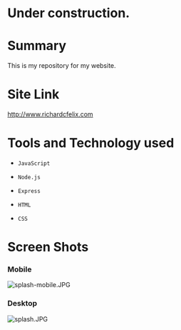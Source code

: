#  **Under construction**. #

# Summary #

This is my repository for my website. 


# Site Link #

http://www.richardcfelix.com

# Tools and Technology used #

*     JavaScript
*     Node.js
*     Express
*     HTML
*     CSS

# Screen Shots #
### Mobile ###
![splash-mobile.JPG](https://bitbucket.org/repo/AA9G7b/images/2078745285-splash-mobile.JPG)

### Desktop ###
![splash.JPG](https://bitbucket.org/repo/AA9G7b/images/2696367143-splash.JPG)